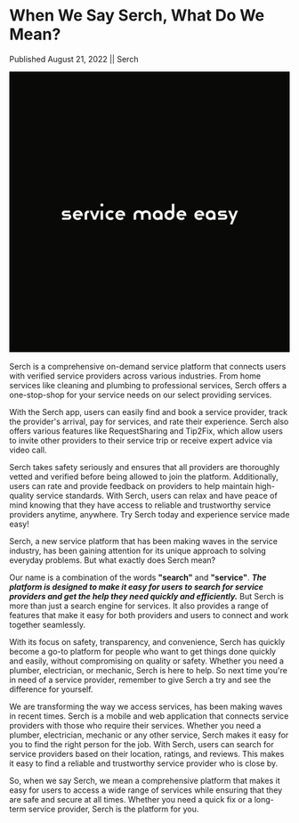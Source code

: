 # When We Say Serch, What Do We Mean?

Published August 21, 2022 || Serch

![Service made easy](../../../../assets/newsroom/when-we-say-serch.png)

Serch is a comprehensive on-demand service platform that connects users with verified service providers across various industries. From home services like cleaning and plumbing to professional services, Serch offers a one-stop-shop for your service needs on our select providing services.

With the Serch app, users can easily find and book a service provider, track the provider's arrival, pay for services, and rate their experience. Serch also offers various features like RequestSharing and Tip2Fix, which allow users to invite other providers to their service trip or receive expert advice via video call.

Serch takes safety seriously and ensures that all providers are thoroughly vetted and verified before being allowed to join the platform. Additionally, users can rate and provide feedback on providers to help maintain high-quality service standards. With Serch, users can relax and have peace of mind knowing that they have access to reliable and trustworthy service providers anytime, anywhere. Try Serch today and experience service made easy!

Serch, a new service platform that has been making waves in the service industry, has been gaining attention for its unique approach to solving everyday problems. But what exactly does Serch mean?

Our name is a combination of the words **"search"** and **"service"**. ***The platform is designed to make it easy for users to search for service providers and get the help they need quickly and efficiently.*** But Serch is more than just a search engine for services. It also provides a range of features that make it easy for both providers and users to connect and work together seamlessly.

With its focus on safety, transparency, and convenience, Serch has quickly become a go-to platform for people who want to get things done quickly and easily, without compromising on quality or safety. Whether you need a plumber, electrician, or mechanic, Serch is here to help. So next time you're in need of a service provider, remember to give Serch a try and see the difference for yourself.

We are transforming the way we access services, has been making waves in recent times. Serch is a mobile and web application that connects service providers with those who require their services. Whether you need a plumber, electrician, mechanic or any other service, Serch makes it easy for you to find the right person for the job. With Serch, users can search for service providers based on their location, ratings, and reviews. This makes it easy to find a reliable and trustworthy service provider who is close by.

So, when we say Serch, we mean a comprehensive platform that makes it easy for users to access a wide range of services while ensuring that they are safe and secure at all times. Whether you need a quick fix or a long-term service provider, Serch is the platform for you.

